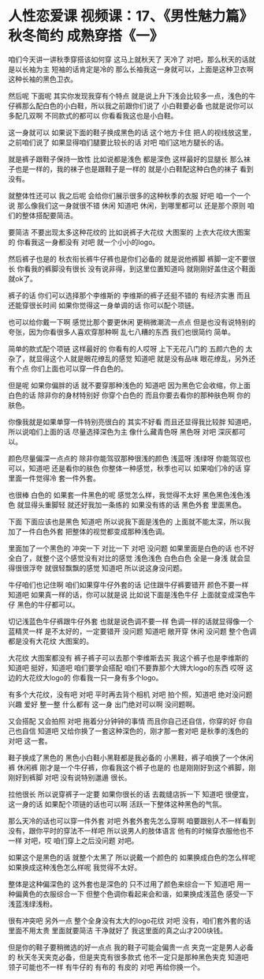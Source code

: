 # 人性恋爱课 视频课：17、《男性魅力篇》秋冬简约 成熟穿搭《一》

咱们今天讲一讲秋季穿搭该如何穿 这马上就秋天了 天冷了 对吧，那么秋天的话就是以长袖为主 短袖的话肯定是冷的 那么长袖我这一身就可以，上面是这种卫衣啊 这种长袖的黑色卫衣。

然后呢 下面呢 其实你发现我穿有个特点 就是说上升下浅会比较多一点，浅色的牛仔裤那么配白色的小白鞋，所以我之前跟你们说了 小白鞋要必备 也就是说你可以多配几双啊 不同款式的都可以 你看看我这也是小白鞋。

这一身就可以 如果说下面的鞋子换成黑色的话 这个地方卡住 把人的视线放这里，之前咱们说了 如果显得咱们腿要比较长的话 对吧 咱们这地方腿长的话。

就是裤子跟鞋子保持一致性 比如说都是浅色 都是深色 这样最好的显腿长 那么袜子也是一样的，我的袜子也是跟鞋子是一样的 就是小白鞋配这种白色的袜子 看到没有。

就整体性还可以 我之后呢 会给你们展示很多的这种秋季的衣服 好吧 咱一个一个说 那么像我们这一身就很不错 休闲 知道吧 休闲，到哪里都可以 还是那个原则 咱们的整体搭配要简洁。

要简洁 不要出现太多这种花纹的 比如说裤子大花纹 大图案的 上衣大花纹大图案的 你看我这一身都没有 对吧 就一个小小的logo。

然后裤子也是的 秋衣衔长裤牛仔裤也是你们必备的 就是说他裤脚 裤脚一定不要很长 你看我的裤脚没有很长 没有说非得，到这里位置知道吗 就刚刚好盖住这个鞋面就ok了。

裤子的话 你们可以选择那个李维斯的 李维斯的裤子还挺不错的 有经济实惠 而且还能穿很长时间 如果你觉得这一身单调的话 你可以配个项链。

也可以给你戴一下啊 感觉比那个要更休闲 更稍微潮流一点点 但是也没有说特别的夸张，因为你看很多人喜欢穿那种啊 乱七八糟的东西 我们也很简约 简单。

简单的款式配个项链 这样最好的 你看有的人哎呀 上下无花八门的 五颜六色的 太杂了，就显得这个人就是眼花缭乱的感觉 知道吧 就是没有品味 眼花缭乱，另外还有个点 你们上面也可以穿一件白色的。

但是呢 如果你偏胖的话 就不要穿那种浅色的 知道吧 因为黑色它会收缩，你上面白色的话 除非你的身材特别好 你穿个白色的 而且你要去看你的那种肤色啊 你的肤色。

你像我就是如果单穿一件特别亮很白的 其实不好看 而且还显得我比较胖 知道吧，所以说咱们上面的话 尽量选择深色为主 像什么藏青色呀 黑色呀 对吧 深灰都可以。

颜色尽量偏深一点点的 除非你能驾驭那种很浅的颜色 浅蓝呀 浅绿呀 你能驾驭也可以，知道吧 还是看你的肤色 你整体一种感觉，秋季也可以 如果咱们冷的话 穿里面一件觉得冷 套一件外套。

也很棒 白色的 如果套一件黑色的呢 感觉怎么样，我觉得不太好 黑色黑色浅色浅色 就显得头重脚轻 就还好我加一条练的 如果没有练的话 黑色外套 里面黑色。

下面 下面应该也是黑色 知道吧 所以说我下面是浅色的 上面就不能太深，所以我加了一件白色外套 把整体的视觉都变成那种浅色调。

里面加了一个黑色的 冲突一下 对比一下 对吧 没问题 如果里面是白色的话 也不好 全白了，就整个这个感觉没有对比的感觉 浅色浅色 白色白色 全是一身浅 就会显得很很浮夸 就很轻飘飘的感觉 知道吧 所以说这身没问题。

牛仔咱们也记住啊 咱们如果穿牛仔外套的话 记住跟牛仔裤要错开 颜色不要一样 知道吧 如果真一样的话，你可以就是说 比如说下面是浅色牛仔 上面就变成深色牛仔 黑色的牛仔都可以。

切记浅蓝色牛仔裤跟牛仔外套 也就是说色调不要一样 色调一样的话就显得像一个蓝精灵一样 是不太好的，一定要错开 没问题 知道吧 敞开穿 休闲 没问题 整个色调都是没有大花纹 大图案的。

大花纹 大图案都没有 裤子裤子可以去那个李维斯去买 我这个裤子也是李维斯的 知道吧 挺好，知道吧 咱们要学会搭配 咱们不要靠那个大牌大logo的东西 哎呀 这边的大花纹大logo的 你看我一只一身有多个logo。

有多个大花纹，没有吧 对吧 平时再去背个相机 对吧 拍个照，知道吧 绝对没问题 兴趣 爱好 整一整 什么都有 这一身 出门绝对可以啊 没问题啊。

又会搭配 又会拍照 对吧 拖着分分钟钟的事情 而且你自己还自信，你穿的好 你自己也自信 知道吧 又给你换了一套这种深色的，刚才那一套对吧 是秋季的浅色的 对吧 这一套。

鞋子换成了黑色的 黑色小白鞋小黑鞋都是我必备的 小黑鞋，裤子咱换了一个休闲裤 休闲裤 刚才是一个牛仔裤，你看我这个裤子也是的 也是刚刚好到这个裤脚，刚刚好到裤脚 对吧 没有说特别邋遢 很长。

拉他很长 所以说穿裤子一定要 如果你很长的话 去裁缝店拆一下 知道吧 很便宜，这一身的话 如果配个项链的话也可以啊 活跃一下整体这种黑色的气氛。

那么天冷的话也可以穿一件外套 对吧 外套外套先怎么穿啊 咱要跟别人不一样看到没有，跟你平时的穿法不一样吧 所以说男人的肢体语言 他有的时候穿衣服他也不一样 对吧，哎 咱们穿上之后没问题 对吧。

如果这个是黑色的话 就整个太黑了 所以说戴一个颜色的 如果换成白色的怎么样呢 如果换成这种浅色怎么样呢 我觉得不太好。

整体是这种偏深色的 这外套也是深色的 只不过用了颜色来综合一下 知道吧 用一种偏黄色的衣服综合一下 但整个色调你看起来会和谐，如果换成浅蓝色 感受一下浅蓝浅绿浅粉。

很有冲突吧 另外一点 整个全身没有太大的logo花纹 对吧 没有，咱们套外套的话 里面不用太贵 里面就要简洁 干净就好了 我这里面的真之山才200块钱。

但是你的鞋子要稍微选的好一点点 我的鞋子可能会偏贵一点 夹克一定是男人必备的 秋天冬天夹克必备，但是夹克有很多款式 他不一定只是那种黑色夹克 知道吧 领子可能也不一样 有牛仔的 有布的 有皮的 对吧 再给你换一个。